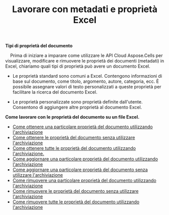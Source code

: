 ﻿---
title: Lavorare con metadati e proprietà Excel
second_title: Aspose.Cells Cloud Documen
linktitle: Metadati e proprietà
type: docs
url: /it/metadata/
aliases: [/document-properties/,/working-with-document-properties/]
keywords: Get, delete, and update metadata from excel files
description: Aspose.Cells Cloud REST API supporta l'acquisizione, l'eliminazione e l'aggiornamento dei metadati da file Excel. L'SDK supporta diversi linguaggi di sviluppo, tra cui Android, C#, Go, Java, NodeJS, Perl, PHP, Python, Ruby e Swift.
weight: 100
kwords: Excel, Office Cloud, REST API, Foglio di calcolo, PDF, CSV, Json, Markdown, Metadati e proprietà
---
**Tipi di proprietà del documento**

&nbsp;&nbsp;&nbsp;&nbsp;Prima di iniziare a imparare come utilizzare le API Cloud Aspose.Cells per visualizzare, modificare e rimuovere le proprietà dei documenti (metadati) in Excel, chiariamo quali tipi di proprietà può avere un documento Excel.

- Le proprietà standard sono comuni a Excel. Contengono informazioni di base sul documento, come titolo, argomento, autore, categoria, ecc. È possibile assegnare valori di testo personalizzati a queste proprietà per facilitare la ricerca del documento Excel.

- Le proprietà personalizzate sono proprietà definite dall'utente. Consentono di aggiungere altre proprietà al documento Excel.

**Come lavorare con le proprietà del documento su un file Excel.**

- [Come ottenere una particolare proprietà del documento utilizzando l'archiviazione](/cells/it/document-properties/get/)
- [Come ottenere le proprietà del documento senza utilizzare l'archiviazione](/cells/it/metadata/get/)
- [Come ottenere tutte le proprietà del documento utilizzando l'archiviazione.](/cells/it/document-properties/get-all/)
- [Come aggiornare una particolare proprietà del documento utilizzando l'archiviazione](/cells/it/document-properties/update/)
- [Come aggiornare una particolare proprietà del documento senza utilizzare l'archiviazione](/cells/it/metadata/update/)
- [Come rimuovere una particolare proprietà del documento utilizzando l'archiviazione](/cells/it/document-properties/delete/)
- [Come rimuovere le proprietà del documento senza utilizzare l'archiviazione](/cells/it/metadata/delete/)
- [Come rimuovere tutte le proprietà del documento utilizzando l'archiviazione](/cells/it/document-properties/clear/)
